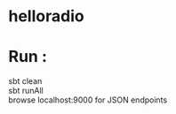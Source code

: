 # helloradio <br/>

# Run :  <br/>
sbt clean <br/>
sbt runAll <br/>
browse localhost:9000 for JSON endpoints <br/>

